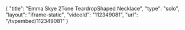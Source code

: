 {
    "title": "Emma Skye 2Tone TeardropShaped Necklace",
    "type": "solo",
    "layout": "iframe-static",
    "videoId": "112349081",
    "url": "\/tvpembed\/112349081"
}